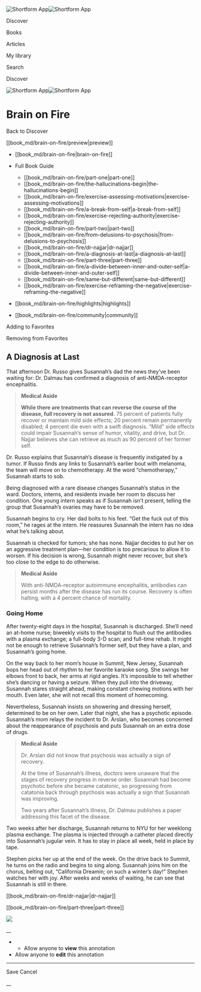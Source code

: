 ![Shortform App](/img/logo.36a2399e.svg)![Shortform App](/img/logo-dark.70c1b072.svg)

Discover

Books

Articles

My library

Search

Discover

![Shortform App](/img/logo.36a2399e.svg)![Shortform App](/img/logo-dark.70c1b072.svg)

# Brain on Fire

Back to Discover

[[book_md/brain-on-fire/preview|preview]]

  * [[book_md/brain-on-fire|brain-on-fire]]
  * Full Book Guide

    * [[book_md/brain-on-fire/part-one|part-one]]
    * [[book_md/brain-on-fire/the-hallucinations-begin|the-hallucinations-begin]]
    * [[book_md/brain-on-fire/exercise-assessing-motivations|exercise-assessing-motivations]]
    * [[book_md/brain-on-fire/a-break-from-self|a-break-from-self]]
    * [[book_md/brain-on-fire/exercise-rejecting-authority|exercise-rejecting-authority]]
    * [[book_md/brain-on-fire/part-two|part-two]]
    * [[book_md/brain-on-fire/from-delusions-to-psychosis|from-delusions-to-psychosis]]
    * [[book_md/brain-on-fire/dr-najjar|dr-najjar]]
    * [[book_md/brain-on-fire/a-diagnosis-at-last|a-diagnosis-at-last]]
    * [[book_md/brain-on-fire/part-three|part-three]]
    * [[book_md/brain-on-fire/a-divide-between-inner-and-outer-self|a-divide-between-inner-and-outer-self]]
    * [[book_md/brain-on-fire/same-but-different|same-but-different]]
    * [[book_md/brain-on-fire/exercise-reframing-the-negative|exercise-reframing-the-negative]]
  * [[book_md/brain-on-fire/highlights|highlights]]
  * [[book_md/brain-on-fire/community|community]]



Adding to Favorites 

Removing from Favorites 

## A Diagnosis at Last

That afternoon Dr. Russo gives Susannah’s dad the news they’ve been waiting for: Dr. Dalmau has confirmed a diagnosis of anti-NMDA-receptor encephalitis.

> **Medical Aside**
> 
> **While there are treatments that can reverse the course of the disease, full recovery is not assured.** 75 percent of patients fully recover or maintain mild side effects; 20 percent remain permanently disabled; 4 percent die even with a swift diagnosis. “Mild” side effects could impair Susannah’s sense of humor, vitality, and drive, but Dr. Najjar believes she can retrieve as much as 90 percent of her former self.

Dr. Russo explains that Susannah’s disease is frequently instigated by a tumor. If Russo finds any links to Susannah’s earlier bout with melanoma, the team will move on to chemotherapy. At the word “chemotherapy,” Susannah starts to sob.

Being diagnosed with a rare disease changes Susannah’s status in the ward. Doctors, interns, and residents invade her room to discuss her condition. One young intern speaks as if Susannah isn’t present, telling the group that Susannah’s ovaries may have to be removed.

Susannah begins to cry. Her dad bolts to his feet. “Get the fuck out of this room,” he rages at the intern. He reassures Susannah the intern has no idea what he’s talking about.

Susannah is checked for tumors; she has none. Najjar decides to put her on an aggressive treatment plan—her condition is too precarious to allow it to worsen. If his decision is wrong, Susannah might never recover, but she’s too close to the edge to do otherwise.

> **Medical Aside**
> 
> With anti-NMDA-receptor autoimmune encephalitis, antibodies can persist months after the disease has run its course. Recovery is often halting, with a 4 percent chance of mortality.

### Going Home

After twenty-eight days in the hospital, Susannah is discharged. She’ll need an at-home nurse; biweekly visits to the hospital to flush out the antibodies with a plasma exchange; a full-body 3-D scan; and full-time rehab. It might not be enough to retrieve Susannah’s former self, but they have a plan, and Susannah’s going home.

On the way back to her mom’s house in Summit, New Jersey, Susannah bops her head out of rhythm to her favorite karaoke song. She swings her elbows front to back, her arms at rigid angles. It’s impossible to tell whether she’s dancing or having a seizure. When they pull into the driveway, Susannah stares straight ahead, making constant chewing motions with her mouth. Even later, she will not recall this moment of homecoming.

Nevertheless, Susannah insists on showering and dressing herself, determined to be on her own. Later that night, she has a psychotic episode. Susannah’s mom relays the incident to Dr. Arslan, who becomes concerned about the reappearance of psychosis and puts Susannah on an extra dose of drugs.

> **Medical Aside**
> 
> Dr. Arslan did not know that psychosis was actually a sign of recovery.
> 
> At the time of Susannah’s illness, doctors were unaware that the stages of recovery progress in reverse order. Susannah had become psychotic before she became catatonic, so progressing from catatonia back through psychosis was actually a sign that Susannah was improving.
> 
> Two years after Susannah’s illness, Dr. Dalmau publishes a paper addressing this facet of the disease.

Two weeks after her discharge, Susannah returns to NYU for her weeklong plasma exchange. The plasma is injected through a catheter placed directly into Susannah’s jugular vein. It has to stay in place all week, held in place by tape.

Stephen picks her up at the end of the week. On the drive back to Summit, he turns on the radio and begins to sing along. Susannah joins him on the chorus, belting out, “California Dreamin; on such a winter’s day!” Stephen watches her with joy. After weeks and weeks of waiting, he can see that Susannah is still in there.

[[book_md/brain-on-fire/dr-najjar|dr-najjar]]

[[book_md/brain-on-fire/part-three|part-three]]

![](https://bat.bing.com/action/0?ti=56018282&Ver=2&mid=1d423251-f5b6-4f6d-8434-75428d29101d&sid=49fff5b0636c11eeb9c611038afc8668&vid=4a005010636c11ee80c703d4c4a7acd5&vids=0&msclkid=N&pi=0&lg=en-US&sw=800&sh=600&sc=24&nwd=1&tl=Shortform%20%7C%20Book&p=https%3A%2F%2Fwww.shortform.com%2Fapp%2Fbook%2Fbrain-on-fire%2Fa-diagnosis-at-last&r=&lt=434&evt=pageLoad&sv=1&rn=46943)

__

  *   * Allow anyone to **view** this annotation
  * Allow anyone to **edit** this annotation



* * *

Save Cancel

__



